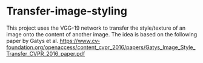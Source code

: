 # Transfer-image-styling
This project uses the VGG-19 network to transfer the style/texture of an image onto the content of another image. The idea is based on the following paper by Gatys et al.
https://www.cv-foundation.org/openaccess/content_cvpr_2016/papers/Gatys_Image_Style_Transfer_CVPR_2016_paper.pdf
